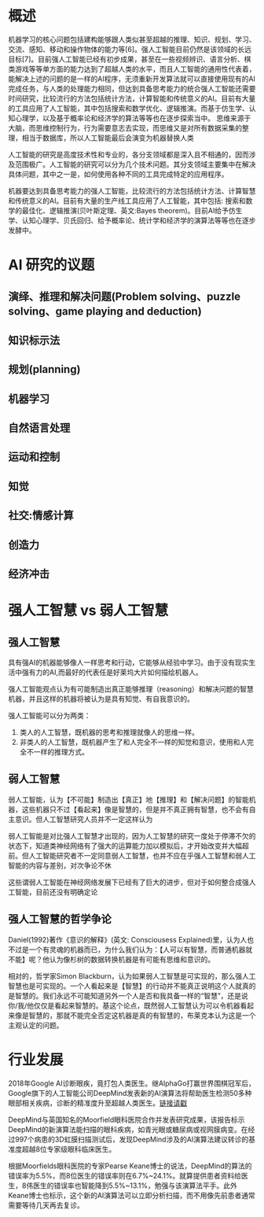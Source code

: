 # 概述



机器学习的核心问题包括建构能够跟人类似甚至超越的推理、知识、规划、学习、交流、感知、移动和操作物体的能力等[6]。强人工智能目前仍然是该领域的长远目标[7]。目前强人工智能已经有初步成果，甚至在一些视频辨识、语言分析、棋类游戏等等单方面的能力达到了超越人类的水平，而且人工智能的通用性代表着，能解决上述的问题的是一样的AI程序，无须重新开发算法就可以直接使用现有的AI完成任务，与人类的处理能力相同，但达到具备思考能力的统合强人工智能还需要时间研究，比较流行的方法包括统计方法，计算智能和传统意义的AI。目前有大量的工具应用了人工智能，其中包括搜索和数学优化、逻辑推演。而基于仿生学、认知心理学，以及基于概率论和经济学的算法等等也在逐步探索当中。 思维来源于大脑，而思维控制行为，行为需要意志去实现，而思维又是对所有数据采集的整理，相当于数据库，所以人工智能最后会演变为机器替换人类

人工智能的研究是高度技术性和专业的，各分支领域都是深入且不相通的，因而涉及范围极广。人工智能的研究可以分为几个技术问题。其分支领域主要集中在解决具体问题，其中之一是，如何使用各种不同的工具完成特定的应用程序。

机器要达到具备思考能力的强人工智能，比较流行的方法包括统计方法、计算智慧和传统意义的AI。目前有大量的生产线工具应用了人工智能，其中包括: 搜索和数学的最佳化、逻辑推演(贝叶斯定理、英文:Bayes theorem)。目前AI给予仿生学、认知心理学、贝氏回归、给予概率论、统计学和经济学的演算法等等也在逐步发酵中。

# AI 研究的议题

## 演绎、推理和解决问题(Problem solving、puzzle solving、game playing and deduction)

## 知识标示法

## 规划(planning)

## 机器学习

## 自然语言处理

## 运动和控制

## 知觉

## 社交:情感计算

## 创造力

## 经济冲击



# 强人工智慧 vs 弱人工智慧

## 强人工智慧

具有强AI的机器能够像人一样思考和行动，它能够从经验中学习。由于没有现实生活中强有力的AI,而最好的代表任是好莱坞大片如何描绘机器人。

强人工智能观点认为有可能制造出真正能够推理（reasoning）和解决问题的智慧机器，并且这样的机器将被认为是具有知觉、有自我意识的。

强人工智能可以分为两类：

1. 类人的人工智慧，既机器的思考和推理就像人的思维一样。
2. 非类人的人工智慧，既机器产生了和人完全不一样的知觉和意识，使用和人完全不一样的推理方式。

## 弱人工智慧

弱人工智能，认为【不可能】制造出【真正】地【推理】和【解决问题】的智能机器，这些机器只不过【看起来】像是智慧的，但是并不真正拥有智慧，也不会有自主意识。但人工智慧研究人员并不一定这样认为

弱人工智能是对比强人工智慧才出现的，因为人工智慧的研究一度处于停滞不欠的状态下，知道类神经网络有了强大的运算能力加以模拟后，才开始改变并大幅超前。但人工智能研究者不一定同意弱人工智慧，也并不应在乎强人工智慧和弱人工智能的内容与差别，对次争论不休

这些谓弱人工智能在神经网络发展下已经有了巨大的进步，但对于如何整合成强人工智能，目前还没有明确定论


## 强人工智慧的哲学争论


Daniel(1992)著作《意识的解释》(英文: Consciousess Explained)里，认为人也不过是一个有灵魂的机器而已，为什么我们认为：【人可以有智慧，而普通机器就不能】呢？他认为像杉树的数据转换机器是有可能有思维和意识的。

相对的，哲学家Simon Blackburn，认为如果弱人工智慧是可实现的，那么强人工智慧也是可实现的。一个人看起来是【智慧】的行动并不能真正说明这个人就真的是智慧的。我们永远不可能知道另外一个人是否和我具备一样的“智慧”，还是说你/我/他仅仅是看起来智慧的。基这个论点，既然弱人工智慧认为可以令机器看起来像是智慧的，那就不能完全否定这机器是真的有智慧的，布莱克本认为这是一个主观认定的问题。


# 行业发展

2018年Google AI诊断眼疾，竟打包人类医生。继AlphaGo打赢世界围棋冠军后，Google旗下的人工智能公司DeepMind发表新的AI演算法将帮助医生检测50多种眼部相关疾病，诊断的精准度升至超越人类医生。[链接请戳](https://cloud.tencent.com/developer/news/298687)

DeepMind与英国知名的Moorfield眼科医院合作并发表研究成果，该报告标示DeepMind的新演算法能扫描的眼科疾病，如青光眼或糖尿病或视网膜病变。在经过997个病患的3D虹膜扫描测试后，发现DeepMind涉及的AI演算法建议转诊的基准度超越8位专家级眼科临床医生。

根据Moorfields眼科医院的专家Pearse Keane博士的说法，DeepMind的算法的错误率为5.5%，而8位医生的错误率则在6.7%~24.1%。就算提供患者资料给医生，8伟医生的错误率也智能降到5.5%~13.1%，勉强与该演算法平手。此外Keane博士也标示，这个新的AI演算法可以立即分析扫描，而不用像先前患者通常需要等待几天再去复诊。


